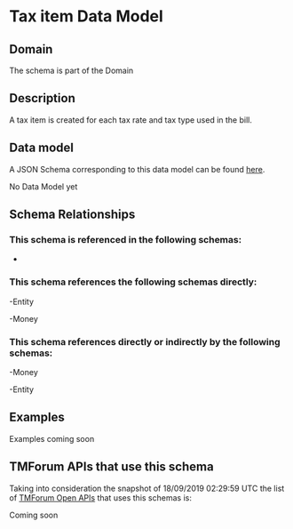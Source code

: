 # Tax item Data Model

## Domain

The  schema is part of the  Domain

## Description

A tax item is created for each tax rate and tax type used in the bill.

## Data model

A JSON Schema corresponding to this data model can be found
[here](https://github.com/tmforum-rand/schemas/blob/master/Customer/TaxItem.schema.json).

No Data Model yet

## Schema Relationships

### This schema is referenced in the following schemas:

-

### This schema references the following schemas directly:

-Entity

-Money

### This schema references directly or indirectly by the following schemas:

-Money

-Entity



## Examples

Examples coming soon

## TMForum APIs that use this schema

Taking into consideration the snapshot of 18/09/2019 02:29:59 UTC the list of [TMForum Open APIs](https://www.tmforum.org/open-apis/) that uses this schemas is:

Coming soon
